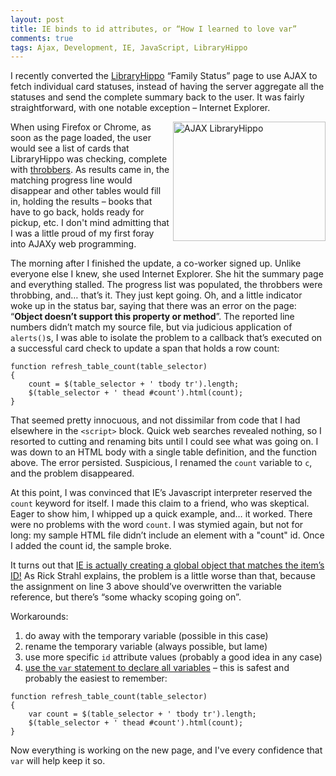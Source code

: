 ```yaml
---
layout: post
title: IE binds to id attributes, or “How I learned to love var”
comments: true
tags: Ajax, Development, IE, JavaScript, LibraryHippo
---
```

<p>I recently converted the <a href="http://code.google.com/p/libraryhippo/">LibraryHippo</a> “Family Status” page to use AJAX to fetch individual card statuses, instead of having the server aggregate all the statuses and send the complete summary back to the user. It was fairly straightforward, with one notable exception – Internet Explorer. </p> 
<p><a href="{static}/images/working_ajax.png"><img title="AJAX LibraryHippo" height="191" width="244" alt="AJAX LibraryHippo" src="{static}/images/working_ajax_thumb.png" align="right" border="0" /></a>When using Firefox or Chrome, as soon as the page loaded, the user would see a list of cards that LibraryHippo was checking, complete with <a href="http://en.wikipedia.org/wiki/Throbber">throbbers</a>. As results came in, the matching progress line would disappear and other tables would fill in, holding the results – books that have to go back, holds ready for pickup, etc. I don't mind admitting that I was a little proud of my first foray into AJAXy web programming.</p> 
<p>The morning after I finished the update, a co-worker signed up. Unlike everyone else I knew, she used Internet Explorer. She hit the summary page and everything stalled. The progress list was populated, the throbbers were throbbing, and… that’s it. They just kept going. Oh, and a little indicator woke up in the status bar, saying that there was an error on the page: “<strong>Object doesn’t support this property or method</strong>”. The reported line numbers didn’t match my source file, but via judicious application of <code>alerts()</code>s, I was able to isolate the problem to a callback that’s executed on a successful card check to update a span that holds a row count:</p>
<pre><code class="javascript">function refresh_table_count(table_selector)
{  
    count = $(table_selector + ' tbody tr').length;
    $(table_selector + ' thead #count').html(count);
}
</code></pre>

<p>That seemed pretty innocuous, and not dissimilar from code that I had elsewhere in the <code>&lt;script&gt;</code> block. Quick web searches revealed nothing, so I resorted to cutting and renaming bits until I could see what was going on. I was down to an HTML body with a single table definition, and the function above. The error persisted. Suspicious, I renamed the <code>count</code> variable to <code>c</code>, and the problem disappeared.</p>

<p>At this point, I was convinced that IE’s Javascript interpreter reserved the <code>count</code> keyword for itself. I made this claim to a friend, who was skeptical. Eager to show him, I whipped up a quick example, and… it worked. There were no problems with the word <code>count</code>. I was stymied again, but not for long: my sample HTML file didn’t include an element with a &quot;count&quot; id. Once I added the count id, the sample broke.</p>

<p>It turns out that <a title="Rick Strahl - Internet Explorer Global Variable Blow ups" href="http://www.west-wind.com/weblog/posts/677442.aspx">IE is actually creating a global object that matches the item’s ID!</a> As Rick Strahl explains, the problem is a little worse than that, because the assignment on line 3 above should’ve overwritten the variable reference, but there’s “some whacky scoping going on”. </p>

<p>Workarounds:</p>

<ol>
  <li>do away with the temporary variable (possible in this case) </li>

  <li>rename the temporary variable (always possible, but lame) </li>

  <li>use more specific <code>id</code> attribute values (probably a good idea in any case) </li>

  <li><a href="http://www.w3schools.com/js/js_variables.asp">use the <code>var</code> statement to declare all variables</a> – this is safest and probably the easiest to remember:</li>
</ol>

<pre><code class="javascript">function refresh_table_count(table_selector)
{
    var count = $(table_selector + ' tbody tr').length;
    $(table_selector + ' thead #count').html(count);
}
</code></pre>

<p>Now everything is working on the new page, and I've every confidence that <code>var</code> will help keep it so.

